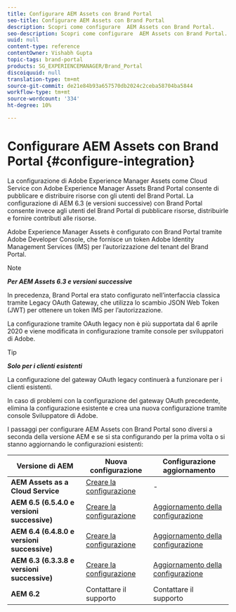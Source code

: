 ```yaml
---
title: Configurare AEM Assets con Brand Portal
seo-title: Configurare AEM Assets con Brand Portal
description: Scopri come configurare  AEM Assets con Brand Portal.
seo-description: Scopri come configurare  AEM Assets con Brand Portal.
uuid: null
content-type: reference
contentOwner: Vishabh Gupta
topic-tags: brand-portal
products: SG_EXPERIENCEMANAGER/Brand_Portal
discoiquuid: null
translation-type: tm+mt
source-git-commit: de21e84b93a657570db2024c2ceba58704ba5844
workflow-type: tm+mt
source-wordcount: '334'
ht-degree: 10%

---
```



# Configurare AEM Assets con Brand Portal {#configure-integration}

La configurazione di Adobe Experience Manager Assets come Cloud Service con Adobe Experience Manager Assets Brand Portal consente di pubblicare e distribuire risorse con gli utenti del Brand Portal. La configurazione di AEM 6.3 (e versioni successive) con Brand Portal consente invece agli utenti del Brand Portal di pubblicare risorse, distribuirle e fornire contributi alle risorse.

Adobe Experience Manager Assets è configurato con Brand Portal tramite  Adobe Developer Console, che fornisce un token  Adobe Identity Management Services (IMS) per l’autorizzazione del tenant del Brand Portal.

>[!NOTE]
>
>***Per  AEM Assets 6.3 e versioni successive***
>
>In precedenza, Brand Portal era stato configurato nell’interfaccia classica tramite Legacy OAuth Gateway, che utilizza lo scambio JSON Web Token (JWT) per ottenere un token IMS per l’autorizzazione.
>
>La configurazione tramite OAuth legacy non è più supportata dal 6 aprile 2020 e viene modificata in configurazione tramite  console per sviluppatori di Adobe.


>[!TIP]
>
>***Solo per i clienti esistenti***
>
>La configurazione del gateway OAuth legacy continuerà a funzionare per i clienti esistenti.
>
>In caso di problemi con la configurazione del gateway OAuth precedente, elimina la configurazione esistente e crea una nuova configurazione tramite  console Sviluppatore di Adobe.


I passaggi per configurare  AEM Assets con Brand Portal sono diversi a seconda della versione AEM e se si sta configurando per la prima volta o si stanno aggiornando le configurazioni esistenti:

| **Versione di AEM** | **Nuova configurazione** | **Configurazione aggiornamento** |
|---|---|---|
| **AEM Assets as a Cloud Service** | [Creare la configurazione](https://docs.adobe.com/content/help/en/experience-manager-cloud-service/assets/brand-portal/configure-aem-assets-with-brand-portal.html) | - |
| **AEM 6.5 (6.5.4.0 e versioni successive)** | [Creare la configurazione](https://docs.adobe.com/content/help/en/experience-manager-65/assets/brandportal/configure-aem-assets-with-brand-portal.html) | [Aggiornamento della configurazione](https://docs.adobe.com/content/help/en/experience-manager-65/assets/brandportal/configure-aem-assets-with-brand-portal.html#upgrade-integration-65) |
| **AEM 6.4 (6.4.8.0 e versioni successive)** | [Creare la configurazione](https://docs.adobe.com/content/help/en/experience-manager-64/assets/brandportal/configure-aem-assets-with-brand-portal.html) | [Aggiornamento della configurazione](https://docs.adobe.com/content/help/en/experience-manager-64/assets/brandportal/configure-aem-assets-with-brand-portal.html#upgrade-integration-64) |
| **AEM 6.3 (6.3.3.8 e versioni successive)** | [Creare la configurazione](https://helpx.adobe.com/experience-manager/6-3/assets/using/brand-portal-configuring-integration.html) | [Aggiornamento della configurazione](https://helpx.adobe.com/experience-manager/6-3/assets/using/brand-portal-configuring-integration.html#Upgradeconfiguration) |
| **AEM 6.2** | Contattare il supporto | Contattare il supporto |


